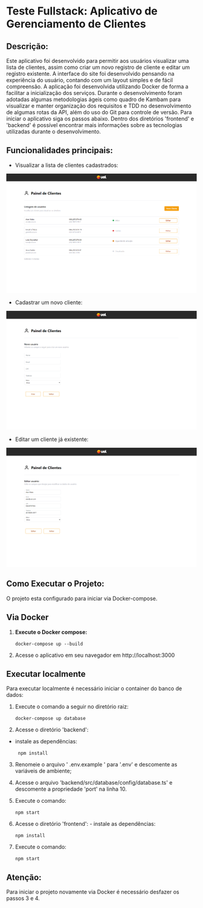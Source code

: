 # Teste Fullstack: Aplicativo de Gerenciamento de Clientes

## Descrição:

Este aplicativo foi desenvolvido para permitir aos usuários visualizar uma lista de clientes, assim como criar um novo registro de cliente e editar um registro existente.
A interface do site foi desenvolvido pensando na experiência do usuário, contando com um layout simples e de fácil compreensão.
A aplicação foi desenvolvida utilizando Docker de forma a facilitar a inicialização dos serviços.
Durante o desenvolvimento foram adotadas algumas metodologias ágeis como quadro de Kambam para visualizar e manter organização dos requisitos e TDD no desenvolvimento de algumas rotas da API,
além do uso do Git para controle de versão.
Para iniciar o aplicativo siga os passos abaixo. Dentro dos diretórios 'frontend' e 'backend' é possível encontrar mais informações sobre as tecnologias utilizadas durante o desenvolvimento.

## Funcionalidades principais:

- Visualizar a lista de clientes cadastrados:

<img src="./frontend/src/images/home-page.png" alt="Tela principal da aplicação">

- Cadastrar um novo cliente:

<img src="./frontend/src/images/create-user.png" alt="Tela para criar um novo cliente">

- Editar um cliente já existente:

<img src="./frontend/src/images/edit-user.png" alt="Tela editar um cliente já existente">


## Como Executar o Projeto:
  O projeto esta configurado para iniciar via Docker-compose.

## Via Docker

  1. **Execute o Docker compose:**
     
         docker-compose up --build
     
  2. Acesse o aplicativo em seu navegador em http://localhost:3000


## Executar localmente
  Para executar localmente é necessário iniciar o container do banco de dados:
  1. Execute o comando a seguir no diretório raiz:
       
         docker-compose up database

  2. Acesse o diretório 'backend':

  - instale as dependências:

         npm install

  3. Renomeie o arquivo ' .env.example ' para '.env' e descomente as variáveis de ambiente;

  4. Acesse o arquivo 'backend/src/database/config/database.ts' e descomente a propriedade 'port' na linha 10.

  5. Execute o comando:

         npm start

  6. Acesse o diretório 'frontend':
    - instale as dependências:

         npm install

  7. Execute o comando:

         npm start

## Atenção:
  Para iniciar o projeto novamente via Docker é necessário desfazer os passos 3 e 4.


